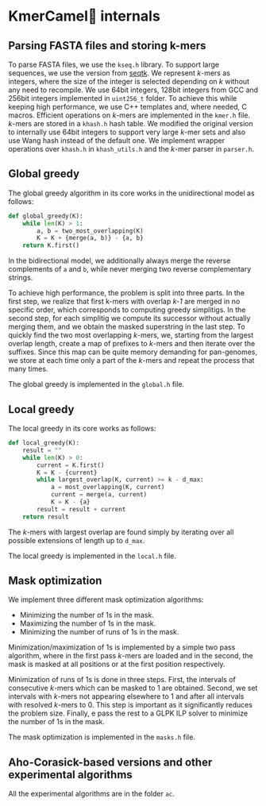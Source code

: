 # KmerCamel🐫 internals 

## Parsing FASTA files and storing k-mers

To parse FASTA files, we use the `kseq.h` library. To support large sequences, we use the version from [seqtk](https://github.com/lh3/seqtk/blob/master/kseq.h).
We represent *k*-mers as integers, where the size of the integer is selected depending on *k* without any need to recompile.
We use 64bit integers, 128bit integers from GCC and 256bit integers implemented in `uint256_t` folder.
To achieve this while keeping high performance, we use C++ templates and, where needed, C macros.
Efficient operations on *k*-mers are implemented in the `kmer.h` file.
*k*-mers are stored in a `khash.h` hash table. We modified the original version to internally use 64bit integers to support very large *k*-mer sets and also use Wang hash instead of the default one.
We implement wrapper operations over `khash.h` in `khash_utils.h` and the *k*-mer parser in `parser.h`.

## Global greedy

The global greedy algorithm in its core works in the unidirectional model as follows:
```python
def global_greedy(K):
    while len(K) > 1:
        a, b = two_most_overlapping(K)
        K = K + {merge(a, b)} - {a, b}
    return K.first()
```

In the bidirectional model, we additionally always merge the reverse complements of `a` and `b`, while never merging two reverse complementary strings.

To achieve high performance, the problem is split into three parts.
In the first step, we realize that first k-mers with overlap *k-1* are merged in no specific order, which corresponds to computing greedy simplitigs.
In the second step, for each simplitig we compute its successor
without actually merging them, and we obtain the masked superstring in the last step.
To quickly find the two most overlapping *k*-mers, we, starting from the largest overlap length,
create a map of prefixes to *k*-mers and then iterate over the suffixes.
Since this map can be quite memory demanding for pan-genomes, we store at each time only a part of the *k*-mers and repeat the process that many times.

The global greedy is implemented in the `global.h` file.

## Local greedy

The local greedy in its core works as follows:
```python
def local_greedy(K):
    result = ""
    while len(K) > 0:
        current = K.first()
        K = K - {current}
        while largest_overlap(K, current) >= k - d_max:
            a = most_overlapping(K, current)
            current = merge(a, current)
            K = K - {a}
        result = result + current
    return result
```

The *k*-mers with largest overlap are found simply by iterating over all possible extensions of length up to `d_max`.

The local greedy is implemented in the `local.h` file.

## Mask optimization

We implement three different mask optimization algorithms:
- Minimizing the number of 1s in the mask.
- Maximizing the number of 1s in the mask.
- Minimizing the number of runs of 1s in the mask.

Minimization/maximization of 1s is implemented by a simple two pass algorithm, where in the first pass *k*-mers
are loaded and in the second, the mask is masked at all positions or at the first position respectively.

Minimization of runs of 1s is done in three steps. First, the intervals of consecutive *k*-mers which can be masked to 1 are obtained.
Second, we set intervals with *k*-mers not appearing elsewhere to 1 and after all intervals with resolved *k*-mers to 0.
This step is important as it significantly reduces the problem size.
Finally, e pass the rest to a GLPK ILP solver to minimize the number of 1s in the mask.

The mask optimization is implemented in the `masks.h` file.

## Aho-Corasick-based versions and other experimental algorithms

All the experimental algorithms are in the folder `ac`.